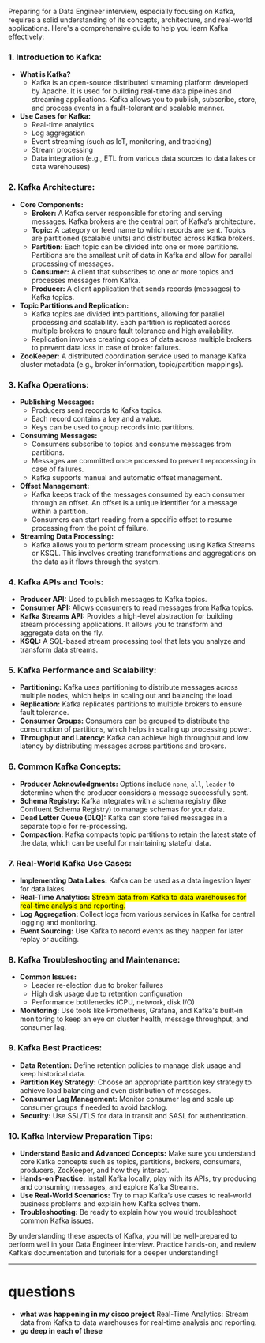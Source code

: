 Preparing for a Data Engineer interview, especially focusing on Kafka, requires a solid understanding of its concepts, architecture, and real-world applications. Here's a comprehensive guide to help you learn Kafka effectively:

### **1. Introduction to Kafka:**

- **What is Kafka?**
  - Kafka is an open-source distributed streaming platform developed by Apache. It is used for building real-time data pipelines and streaming applications. Kafka allows you to publish, subscribe, store, and process events in a fault-tolerant and scalable manner.
- **Use Cases for Kafka:**
  - Real-time analytics
  - Log aggregation
  - Event streaming (such as IoT, monitoring, and tracking)
  - Stream processing
  - Data integration (e.g., ETL from various data sources to data lakes or data warehouses)

### **2. Kafka Architecture:**

- **Core Components:**
  - **Broker:** A Kafka server responsible for storing and serving messages. Kafka brokers are the central part of Kafka’s architecture.
  - **Topic:** A category or feed name to which records are sent. Topics are partitioned (scalable units) and distributed across Kafka brokers.
  - **Partition:** Each topic can be divided into one or more partitions. Partitions are the smallest unit of data in Kafka and allow for parallel processing of messages.
  - **Consumer:** A client that subscribes to one or more topics and processes messages from Kafka.
  - **Producer:** A client application that sends records (messages) to Kafka topics.
- **Topic Partitions and Replication:**
  - Kafka topics are divided into partitions, allowing for parallel processing and scalability. Each partition is replicated across multiple brokers to ensure fault tolerance and high availability.
  - Replication involves creating copies of data across multiple brokers to prevent data loss in case of broker failures.
- **ZooKeeper:** A distributed coordination service used to manage Kafka cluster metadata (e.g., broker information, topic/partition mappings).

### **3. Kafka Operations:**

- **Publishing Messages:**
  - Producers send records to Kafka topics.
  - Each record contains a key and a value.
  - Keys can be used to group records into partitions.
- **Consuming Messages:**
  - Consumers subscribe to topics and consume messages from partitions.
  - Messages are committed once processed to prevent reprocessing in case of failures.
  - Kafka supports manual and automatic offset management.
- **Offset Management:**
  - Kafka keeps track of the messages consumed by each consumer through an offset. An offset is a unique identifier for a message within a partition.
  - Consumers can start reading from a specific offset to resume processing from the point of failure.
- **Streaming Data Processing:**
  - Kafka allows you to perform stream processing using Kafka Streams or KSQL. This involves creating transformations and aggregations on the data as it flows through the system.

### **4. Kafka APIs and Tools:**

- **Producer API:** Used to publish messages to Kafka topics.
- **Consumer API:** Allows consumers to read messages from Kafka topics.
- **Kafka Streams API:** Provides a high-level abstraction for building stream processing applications. It allows you to transform and aggregate data on the fly.
- **KSQL:** A SQL-based stream processing tool that lets you analyze and transform data streams.

### **5. Kafka Performance and Scalability:**

- **Partitioning:** Kafka uses partitioning to distribute messages across multiple nodes, which helps in scaling out and balancing the load.
- **Replication:** Kafka replicates partitions to multiple brokers to ensure fault tolerance.
- **Consumer Groups:** Consumers can be grouped to distribute the consumption of partitions, which helps in scaling up processing power.
- **Throughput and Latency:** Kafka can achieve high throughput and low latency by distributing messages across partitions and brokers.

### **6. Common Kafka Concepts:**

- **Producer Acknowledgments:** Options include `none`, `all`, `leader` to determine when the producer considers a message successfully sent.
- **Schema Registry:** Kafka integrates with a schema registry (like Confluent Schema Registry) to manage schemas for your data.
- **Dead Letter Queue (DLQ):** Kafka can store failed messages in a separate topic for re-processing.
- **Compaction:** Kafka compacts topic partitions to retain the latest state of the data, which can be useful for maintaining stateful data.

### **7. Real-World Kafka Use Cases:**

- **Implementing Data Lakes:** Kafka can be used as a data ingestion layer for data lakes.
- **Real-Time Analytics:** <mark>Stream data from Kafka to data warehouses for real-time analysis and reporting.</mark>
- **Log Aggregation:** Collect logs from various services in Kafka for central logging and monitoring.
- **Event Sourcing:** Use Kafka to record events as they happen for later replay or auditing.

### **8. Kafka Troubleshooting and Maintenance:**

- **Common Issues:**
  - Leader re-election due to broker failures
  - High disk usage due to retention configuration
  - Performance bottlenecks (CPU, network, disk I/O)
- **Monitoring:** Use tools like Prometheus, Grafana, and Kafka's built-in monitoring to keep an eye on cluster health, message throughput, and consumer lag.

### **9. Kafka Best Practices:**

- **Data Retention:** Define retention policies to manage disk usage and keep historical data.
- **Partition Key Strategy:** Choose an appropriate partition key strategy to achieve load balancing and even distribution of messages.
- **Consumer Lag Management:** Monitor consumer lag and scale up consumer groups if needed to avoid backlog.
- **Security:** Use SSL/TLS for data in transit and SASL for authentication.

### **10. Kafka Interview Preparation Tips:**

- **Understand Basic and Advanced Concepts:** Make sure you understand core Kafka concepts such as topics, partitions, brokers, consumers, producers, ZooKeeper, and how they interact.
- **Hands-on Practice:** Install Kafka locally, play with its APIs, try producing and consuming messages, and explore Kafka Streams.
- **Use Real-World Scenarios:** Try to map Kafka’s use cases to real-world business problems and explain how Kafka solves them.
- **Troubleshooting:** Be ready to explain how you would troubleshoot common Kafka issues.

By understanding these aspects of Kafka, you will be well-prepared to perform well in your Data Engineer interview. Practice hands-on, and review Kafka’s documentation and tutorials for a deeper understanding!

---

# questions

- **what was happening in my cisco project** Real-Time Analytics: Stream data from Kafka to data warehouses for real-time analysis and reporting.
- **go deep in each of these**
